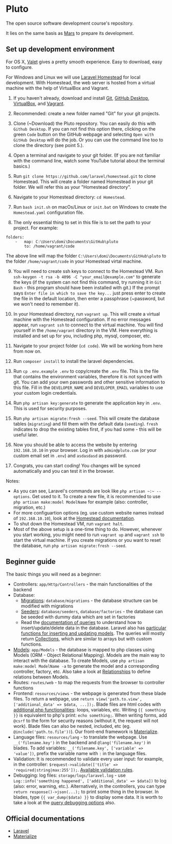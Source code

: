 # Pluto
The open source software development course's repository.

It lies on the same basis as [Mars](https://github.com/luksan47/mars) to prepare its development.

## Set up development environment

For OS X, [Valet](https://laravel.com/docs/8.x/valet) gives a pretty smooth experience. Easy to download, easy to configure.

For Windows and Linux we will use [Laravel Homestead](https://laravel.com/docs/homestead) for local development. With Homestead, the web server is hosted from a virtual machine with the help of VirtualBox and Vagrant.

1. If you haven't already, download and install [Git](https://git-scm.com/downloads), [GitHub Desktop](https://desktop.github.com/), [VirtualBox](https://www.virtualbox.org/), and [Vagrant](https://www.vagrantup.com/).

2. Recommended: create a new folder named "Git" for your git projects.

3. Clone (~Download) the Pluto repository. You can easily do this with `Github Desktop`. If you can not find this option there, clicking on the green `Code` button on the GitHub webpage and selecting `Open with GitHub Desktop` will do the job. Or you can use the command line too to clone the directory (see point 5.).

4. Open a terminal and navigate to your git folder. (If you are not familiar with the command line, watch some YouTube tutorial about the terminal basics.)

5. Run `git clone https://github.com/laravel/homestead.git` to clone Homestead. This will create a folder named Homestead in your git folder. We will refer this as your "Homestead directory".

6. Navigate to your Homestead directory: `cd Homestead`.

7. Run `bash init.sh` on macOs/Linux or `init.bat` on Windows to create the `Homestead.yaml` configuration file.

8. The only essential thing to set in this file is to set the path to your project. For example:
```
folders:
    -   map: C:\Users\domi\Documents\GitHub\pluto
        to: /home/vagrant/code
```
The above line will map the folder `C:\Users\domi\Documents\GitHub\pluto` to the folder `/home/vagrant/code` in your Homestead virtal machine.

9. You will need to create ssh keys to connect to the Homestead VM. Run `ssh-keygen -t rsa -b 4096 -C "your_email@example.com"` to generate the keys (if the system can not find this command, try running it in `Git Bash` - this program should have been installed with git.) If the prompt says `Enter file in which to save the key...` just press enter to create the file in the default location, then enter a passphrase (~password, but we won't need to remember it).

10. In your Homestead directory, run `vagrant up`. This will create a virtual machine with the Homestead configuration. If no error messages appear, run `vagrant ssh` to connect to the virtual machine. You will find yourself in the `/home/vagrant` directory in the VM. Here everything is installed and set up for you, including php, mysql, composer, etc.

11. Navigate to your project folder (`cd code`). We will be working from here from now on.

12. Run `composer install` to install the laravel dependencies.

13. Run `cp .env.example .env` to copy/create the `.env` file. This is the file that contains the environment variables, therefore it is not synced with git. You can add your own passwords and other sensitive information to this file. Fill in the `DEVELOPER_NAME` and `DEVELOPER_EMAIL` variables to use your custom login credentials.

14. Run `php artisan key:generate` to generate the application key in `.env`. This is used for security purposes.

15. Run `php artisan migrate:fresh --seed`. This will create the database tables (`migrating`) and fill them with the default data (`seeding`). `fresh` indicates to drop the existing tables first, if you had some - this will be useful later.

16. Now you should be able to access the website by entering `192.168.10.10` in your browser. Log in with `admin@pluto.com` (or your custom email set in `.env`) and `asdasdasd` as password.

17. Congrats, you can start coding! You changes will be synced automatically and you can test it in the browser.

Notes:
- As you can see, Laravel's commands are look like `php artisan ~:~ --options`. Get used to it. To create a new file, it is recommended to use `php artisan make:model ModelName` for example (also: controller, migration, etc.)
- For more configuartion options (eg. use custom website names instead of `192.168.10.10`), look at the [Homestead documentation](https://laravel.com/docs/8.x/homestead#configuring-homestead).
- To shut down the Homestead VM, run `vagrant halt`.
- Most of the above setup is a one-time thing to do. However, whenever you start working, you might need to run `vagrant up` and `vagrant ssh` to start the virtual machine. If you create migrations or you want to reset the database, run `php artisan migrate:fresh --seed`.

## Beginner guide
The basic things you will need as a beginner:
- Controllers: `app/Http/Controllers` - the main functionalities of the backend
- Database: 
    - [Migrations](https://laravel.com/docs/8.x/migrations): `database/migrations` - the database structure can be modified with migrations
    - [Seeders](https://laravel.com/docs/8.x/seeding): `database/seeders`, `database/factories` - the database can be seeded with dummy data which are set in factories
    - Read the [documentation of queries](https://laravel.com/docs/8.x/queries) to understand how to insert/update/delete data in the database. Laravel also has [particular functions for inserting and updating models](https://laravel.com/docs/8.x/eloquent#inserting-and-updating-models). The queries will mostly return [Collections](https://laravel.com/docs/8.x/collections), which are similar to arrays but with custom functions. 
- [Models](https://laravel.com/docs/8.x/eloquent): `app/Models` - the database is mapped to php classes using Models (ORM - Object Relational Mapping). Models are the main way to interact with the database. To create Models, use `php artisan make:model ModelName -a` to generate the model and a corresponding controller, factory, etc. Also take a look at [Relationships](https://laravel.com/docs/8.x/eloquent-relationships) to define relations between Models.
- Routes: `routes/web` - to map the requests from the browser to controller functions
- Frontend: `resources/views` - the webpage is generated from these blade files. To return a webpage, use `return view('path.to.view', ['additional_data' => $data, ...]);`. Blade files are html codes with [additional php functionalities](https://laravel.com/docs/8.x/blade#blade-directives): loops, variables, etc. Writing `{{ something }}` is equivalent to php's print: `echo something;`. When writing forms, add `@csrf` to the form for security reasons (without it, the request will not work). Blade files can also be nested, included, etc (eg. `@include('path.to.file'))`). Our front-end framework is [Materialize](https://materializecss.github.io/materialize/).
- Language files: `resources/lang` - to translate the webpage. Use `__('filename.key')` in the backend and `@lang('filename.key')` in blades. To add variables: `__('filename.key', ['variable' => 'value'])`, prefix the variable name with `:` in the language files.
- Validation: It is recommended to validate every user input: for example, in the controller: `$request->validate(['title' => 'required|string|max:255']);`. [Available validation rules](https://laravel.com/docs/8.x/validation#available-validation-rules).
- Debugging: log files: `storage/logs/laravel.log` - use `Log::info('something happened', ['additional_data' => $data])` to log (also: error, warning, etc.). Alternatively, in the controllers, you can type `return response()->json(...);` to print some thing in the browser. In blades, type `{{ var_dump($data) }}` to display some data. It is worth to take a look at the [query debugging options](https://laravel.com/docs/8.x/queries#debugging) also.

## Official documentations
- [Laravel](https://laravel.com/docs/8.x)
- [Materialize](https://materializecss.github.io/materialize/)
